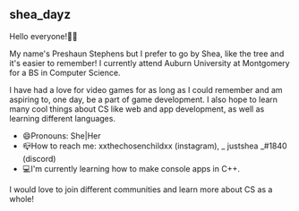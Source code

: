 ## shea_dayz
Hello everyone!👋🏾

My name's Preshaun Stephens but I prefer to go by Shea, like the tree and it's easier to remember! 
I currently attend Auburn University at Montgomery for a BS in Computer Science. 

I have had a love for video games for as long as I could remember and am aspiring to, one day, be a part of game development. I also hope to learn many cool things about CS like web and app development, as well as learning different languages. 

- 😄Pronouns: She|Her
- 📪How to reach me: xxthechosenchildxx (instagram), _ justshea _#1840 (discord)
- 💻I'm currently learning how to make console apps in C++.
  
I would love to join different communities and learn more about CS as a whole! 
